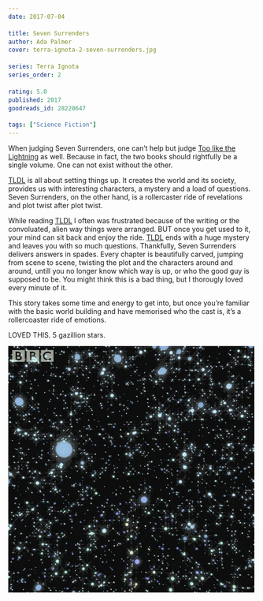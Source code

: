 ```yaml
---
date: 2017-07-04

title: Seven Surrenders
author: Ada Palmer
cover: terra-ignota-2-seven-surrenders.jpg

series: Terra Ignota
series_order: 2

rating: 5.0
published: 2017
goodreads_id: 28220647

tags: ["Science Fiction"]
---
```


When judging Seven Surrenders, one can’t help but judge [Too like the Lightning](2017-07-04-Ada-Palmer---Too-like-the-Lightning.md) as well. Because in fact, the two books should rightfully be a single volume. One can not exist without the other.

<!--more-->

[TLDL](2017-07-04-Ada-Palmer---Too-like-the-Lightning.md) is all about setting things up. It creates the world and its society, provides us with interesting characters, a mystery and a load of questions. Seven Surrenders, on the other hand, is a rollercaster ride of revelations and plot twist after plot twist.

While reading [TLDL](2017-07-04-Ada-Palmer---Too-like-the-Lightning.md) I often was frustrated because of the writing or the convoluated, alien way things were arranged. BUT once you get used to it, your mind can sit back and enjoy the ride. [TLDL](2017-07-04-Ada-Palmer---Too-like-the-Lightning.md) ends with a huge mystery and leaves you with so much questions. Thankfully, Seven Surrenders delivers answers in spades. Every chapter is beautifully carved, jumping from scene to scene, twisting the plot and the characters around and around, untill you no longer know which way is up, or who the good guy is supposed to be. You might think this is a bad thing, but I thorougly loved every minute of it.

This story takes some time and energy to get into, but once you’re familiar with the basic world building and have memorised who the cast is, it’s a rollercoaster ride of emotions.

LOVED THIS. 5 gazillion stars.

![All the stars](/assets/content/all-the-stars.webp)